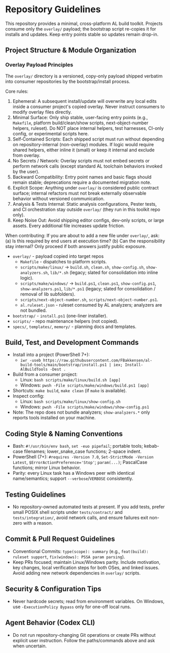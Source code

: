# Repository Guidelines

This repository provides a minimal, cross-platform AL build toolkit. Projects consume only the `overlay/` payload; the bootstrap script re-copies it for installs and updates. Keep entry points stable so updates remain drop-in.

## Project Structure & Module Organization
### Overlay Payload Principles
The `overlay/` directory is a versioned, copy-only payload shipped verbatim into consumer repositories by the bootstrap/install process.

Core rules:
1. Ephemeral: A subsequent install/update will overwrite any local edits inside a consumer project's copied overlay. Never instruct consumers to modify overlay files directly.
2. Minimal Surface: Only ship stable, user-facing entry points (e.g., `Makefile`, platform build/clean/show scripts, next-object-number helpers, ruleset). Do NOT place internal helpers, test harnesses, CI-only config, or experimental scripts here.
3. Self‑Contained Scripts: Each shipped script must run without depending on repository-internal (non-overlay) modules. If logic would require shared helpers, either inline it (small) or keep it internal and exclude from overlay.
4. No Secrets / Network: Overlay scripts must not embed secrets or perform network calls (except standard AL toolchain behaviors invoked by the user).
5. Backward Compatibility: Entry point names and basic flags should remain stable; deprecations require a documented migration note.
6. Explicit Scope: Anything under `overlay/` is considered public contract surface; internal refactors must not break externally observable behavior without versioned communication.
7. Analysis & Tests Internal: Static analysis configurations, Pester tests, and CI orchestration stay outside `overlay/` (they run in this toolkit repo only).
8. Keep Noise Out: Avoid shipping editor configs, dev-only scripts, or large assets. Every additional file increases update friction.

When contributing: If you are about to add a new file under `overlay/`, ask: (a) Is this required by end users at execution time? (b) Can the responsibility stay internal? Only proceed if both answers justify public exposure.

- `overlay/` - payload copied into target repos
  - `Makefile` - dispatches to platform scripts.
  - `scripts/make/linux/` -> `build.sh`, `clean.sh`, `show-config.sh`, `show-analyzers.sh`, `lib/*.sh` (legacy; slated for consolidation into inline logic).
  - `scripts/make/windows/` -> `build.ps1`, `clean.ps1`, `show-config.ps1`, `show-analyzers.ps1`, `lib/*.ps1` (legacy; slated for consolidation / removal of lib subfolders).
  - `scripts/next-object-number.sh`, `scripts/next-object-number.ps1`.
  - `al.ruleset.json` - ruleset consumed by AL analyzers; analyzers are not bundled.
- `bootstrap/` - `install.ps1` (one-liner installer).
- `scripts/` - repo maintenance helpers (not copied).
- `specs/`, `templates/`, `memory/` - planning docs and templates.

## Build, Test, and Development Commands
- Install into a project (PowerShell 7+):
  - `iwr -useb https://raw.githubusercontent.com/FBakkensen/al-build-tools/main/bootstrap/install.ps1 | iex; Install-AlBuildTools -Dest .`
- Build from a consumer project:
  - Linux: `bash scripts/make/linux/build.sh [app]`
  - Windows: `pwsh -File scripts/make/windows/build.ps1 [app]`
- Shortcuts: `make build`, `make clean` (if `make` is available).
- Inspect config:
  - Linux: `bash scripts/make/linux/show-config.sh`
  - Windows: `pwsh -File scripts/make/windows/show-config.ps1`
- Note: The repo does not bundle analyzers; `show-analyzers.*` only reports tools installed on your machine.

## Coding Style & Naming Conventions
- Bash: `#!/usr/bin/env bash`, `set -euo pipefail`; portable tools; kebab-case filenames; lower_snake_case functions; 2-space indent.
- PowerShell (7+): `#requires -Version 7.0`, `Set-StrictMode -Version Latest`, `$ErrorActionPreference='Stop'`; `param(...)`; PascalCase functions; mirror Linux behavior.
- Parity: every Linux task has a Windows peer with identical name/semantics; support `--verbose`/`VERBOSE` consistently.

## Testing Guidelines
- No repository-owned automated tests at present. If you add tests, prefer small POSIX shell scripts under `tests/contract/` and `tests/integration/`, avoid network calls, and ensure failures exit non-zero with a reason.

## Commit & Pull Request Guidelines
- Conventional Commits: `type(scope): summary` (e.g., `feat(build): ruleset support`, `fix(windows): PSSA param parsing`).
- Keep PRs focused; maintain Linux/Windows parity. Include motivation, key changes, local verification steps for both OSes, and linked issues. Avoid adding new network dependencies in `overlay/` scripts.

## Security & Configuration Tips
- Never hardcode secrets; read from environment variables. On Windows, use `-ExecutionPolicy Bypass` only for one-off local runs.

## Agent Behavior (Codex CLI)
- Do not run repository-changing Git operations or create PRs without explicit user instruction. Follow the paths/commands above and ask when uncertain.
